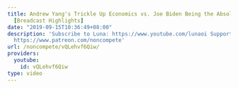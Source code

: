 ```yaml
---
title: Andrew Yang's Trickle Up Economics vs. Joe Biden Being the Absoluute Worst
  [Breadcast Highlights]
date: "2019-09-15T10:36:49+08:00"
description: 'Subscribe to Luna: https://www.youtube.com/lunaoi Support Non-Compete:
  https://www.patreon.com/noncompete'
url: /noncompete/vQLehvf6Qiw/
providers:
  youtube:
    id: vQLehvf6Qiw
type: video
---
```


